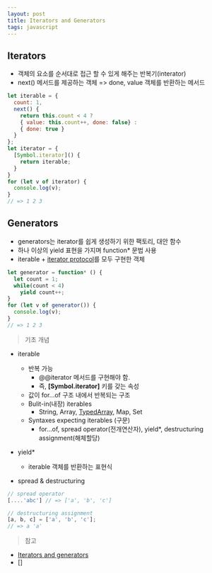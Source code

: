 ```yaml
---
layout: post
title: Iterators and Generators
tags: javascript
---
```



## Iterators

- 객체의 요소를 순서대로 접근 할 수 있게 해주는 반복기(interator)
- next() 메서드를 제공하는 객체 => done, value 객체를 반환하는 메서드

```javaScript
let iterable = {
  count: 1,
  next() {
    return this.count < 4 ?
    { value: this.count++, done: false} :
    { done: true }
  }
};
let iterator = {
  [Symbol.iterator]() {
    return iterable;
  }
}
for (let v of iterator) {
  console.log(v);
}
// => 1 2 3
```

## Generators

- generators는 iterator를 쉽게 생성하기 위한 팩토리, 대안 함수
- 하나 이상의 yield 표현을 가지며 function* 문법 사용
- iterable + [iterator protocol](https://developer.mozilla.org/ko/docs/Web/JavaScript/Reference/Iteration_protocols#iterator)를 모두 구현한 객체

```javaScript
let generator = function* () {
  let count = 1;
  while(count < 4)
    yield count++;
}
for (let v of generator()) {
  console.log(v);
}
// => 1 2 3
```

>기초 개념

- iterable
  - 반복 가능
    - @@iterator 메서드를 구현해야 함.
    - 즉, **[Symbol.iterator]** 키를 갖는 속성
  - 값이 for...of 구조 내에서 반복되는 구조
  - Bulit-in(내장) iterables
    - String, Array, [TypedArray](https://developer.mozilla.org/en-US/docs/Web/JavaScript/Reference/Global_Objects/TypedArray), Map, Set
  - Syntaxes expecting iterables (구문)
    - for...of, spread operator(전개연산자), yield*, destructuring assignment(해체할당)

- yield*
  - iterable 객체를 반환하는 표현식

- spread &amp; destructuring

```javascript
// spread operator
[....'abc'] // => ['a', 'b', 'c']

// destructuring assignment
[a, b, c] = ['a', 'b', 'c'];
// => a 'a'
```

>참고

- [Iterators and generators](https://developer.mozilla.org/en-US/docs/Web/JavaScript/Guide/Iterators_and_Generators)
- []

